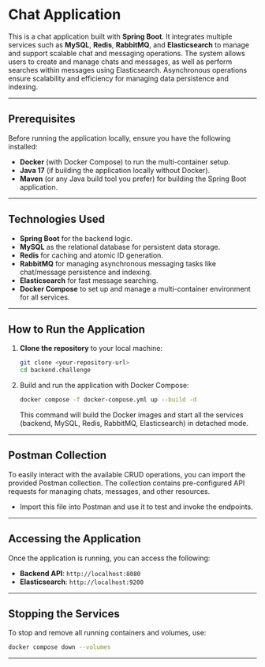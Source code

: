 # Chat Application

This is a chat application built with **Spring Boot**. It integrates multiple services such as **MySQL**, **Redis**, **RabbitMQ**, and **Elasticsearch** to manage and support scalable chat and messaging operations. The system allows users to create and manage chats and messages, as well as perform searches within messages using Elasticsearch. Asynchronous operations ensure scalability and efficiency for managing data persistence and indexing.

---

## Prerequisites

Before running the application locally, ensure you have the following installed:

- **Docker** (with Docker Compose) to run the multi-container setup.
- **Java 17** (if building the application locally without Docker).
- **Maven** (or any Java build tool you prefer) for building the Spring Boot application.

---

## Technologies Used

- **Spring Boot** for the backend logic.
- **MySQL** as the relational database for persistent data storage.
- **Redis** for caching and atomic ID generation.
- **RabbitMQ** for managing asynchronous messaging tasks like chat/message persistence and indexing.
- **Elasticsearch** for fast message searching.
- **Docker Compose** to set up and manage a multi-container environment for all services.

---

## How to Run the Application

1. **Clone the repository** to your local machine:

   ```bash
   git clone <your-repository-url>
   cd backend.challenge
   ```

2. Build and run the application with Docker Compose:

   ```bash
   docker compose -f docker-compose.yml up --build -d
   ```

   This command will build the Docker images and start all the services (backend, MySQL, Redis, RabbitMQ, Elasticsearch) in detached mode.

---

## Postman Collection

To easily interact with the available CRUD operations, you can import the provided Postman collection. The collection contains pre-configured API requests for managing chats, messages, and other resources.

- Import this file into Postman and use it to test and invoke the endpoints.

---

## Accessing the Application

Once the application is running, you can access the following:

- **Backend API**: `http://localhost:8080`
- **Elasticsearch**: `http://localhost:9200`

---

## Stopping the Services

To stop and remove all running containers and volumes, use:

```bash
docker compose down --volumes
```
---
